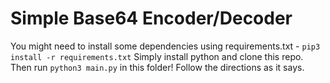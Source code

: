 # Simple Base64 Encoder/Decoder

You might need to install some dependencies using requirements.txt - ```pip3 install -r requirements.txt```
Simply install python and clone this repo. Then run ```python3 main.py``` in this folder! Follow the directions as it says.